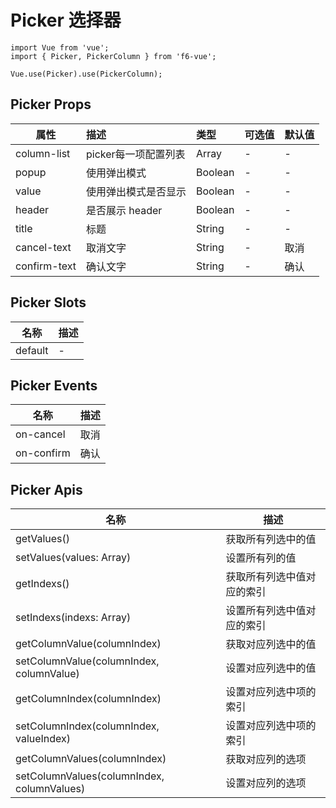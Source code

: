 # Picker 选择器

```JS
import Vue from 'vue';
import { Picker, PickerColumn } from 'f6-vue';

Vue.use(Picker).use(PickerColumn);
```

## Picker Props

| 属性 | 描述 | 类型 | 可选值 | 默认值 |
| - | :- | :- | :- | :- |
| column-list | picker每一项配置列表 | Array | - | - |
| popup | 使用弹出模式 | Boolean | - | - |
| value | 使用弹出模式是否显示 | Boolean | - | - |
| header | 是否展示 header | Boolean | - | - |
| title | 标题 | String | - | - |
| cancel-text | 取消文字 | String | - | 取消 |
| confirm-text | 确认文字 | String | - | 确认 |

## Picker Slots

| 名称 | 描述 |
| - | - |
| default | - |

## Picker Events

| 名称 | 描述 |
| - | - |
| on-cancel | 取消 |
| on-confirm | 确认 |

## Picker Apis

| 名称 | 描述 |
| - | - |
| getValues() | 获取所有列选中的值 |
| setValues(values: Array) | 设置所有列的值 |
| getIndexs() | 获取所有列选中值对应的索引 |
| setIndexs(indexs: Array) | 设置所有列选中值对应的索引 |
| getColumnValue(columnIndex) | 获取对应列选中的值 |
| setColumnValue(columnIndex, columnValue) | 设置对应列选中的值 |
| getColumnIndex(columnIndex) | 设置对应列选中项的索引 |
| setColumnIndex(columnIndex, valueIndex) | 设置对应列选中项的索引 |
| getColumnValues(columnIndex) | 获取对应列的选项 |
| setColumnValues(columnIndex, columnValues) | 设置对应列的选项 |